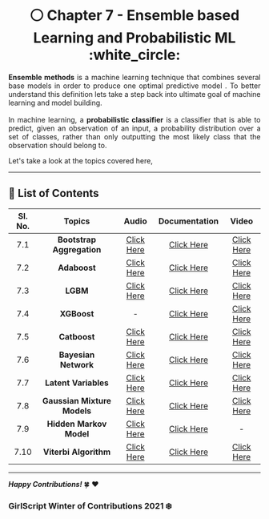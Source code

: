 <div align = 'center'>
  <h1> ⚪ Chapter 7 - Ensemble based Learning and Probabilistic ML :white_circle: </h1></div>
  
<p align = 'justify'><b>Ensemble methods</b> is a machine learning technique that combines several base models in order to produce one optimal predictive model . To better understand this definition lets take a step back into ultimate goal of machine learning and model building.<br><br>In machine learning, a <b>probabilistic classifier</b> is a classifier that is able to predict, given an observation of an input, a probability distribution over a set of classes, rather than only outputting the most likely class that the observation should belong to.</p>

Let's take a look at the topics covered here,
***************************************************************
## 📌 List of Contents

  
| Sl. No. | Topics | Audio | Documentation |  Video |
| :-: |:-: |:-: |:-: |:-: |
| 7.1 | **Bootstrap Aggregation** | [Click Here](https://github.com/girlscript/winter-of-contributing/blob/Machine_Learning/Machine_Learning/Ensemble_based_Learning_%26_Probabilistic_ML/ML_7_1_Bootstrap_Aggregation_(A).md) | [Click Here](https://github.com/girlscript/winter-of-contributing/blob/Machine_Learning/Machine_Learning/Ensemble_based_Learning_%26_Probabilistic_ML/ML_7_1_Bootstrap_Aggregation_(D).ipynb) | [Click Here](https://github.com/girlscript/winter-of-contributing/blob/Machine_Learning/Machine_Learning/Ensemble_based_Learning_%26_Probabilistic_ML/ML_7_1_Bootstrap_Aggregation(V).md) |
| 7.2 | **Adaboost** | [Click Here](https://github.com/girlscript/winter-of-contributing/blob/Machine_Learning/Machine_Learning/Ensemble_based_Learning_%26_Probabilistic_ML/ML_7_2_Adaboost_(A).md) | [Click Here](https://github.com/girlscript/winter-of-contributing/blob/Machine_Learning/Machine_Learning/Ensemble_based_Learning_%26_Probabilistic_ML/ML_7_2_Adaboost_(D).md) | [Click Here](https://github.com/girlscript/winter-of-contributing/blob/Machine_Learning/Machine_Learning/Ensemble_based_Learning_%26_Probabilistic_ML/ML_7_2_Adaboost_(V).md) |
| 7.3 | **LGBM** | [Click Here](https://github.com/girlscript/winter-of-contributing/blob/Machine_Learning/Machine_Learning/Ensemble_based_Learning_%26_Probabilistic_ML/ML_7_3_LGBM_(A).md) | [Click Here](https://github.com/girlscript/winter-of-contributing/blob/Machine_Learning/Machine_Learning/Ensemble_based_Learning_%26_Probabilistic_ML/ML_7_3_LGBM_(D).ipynb) | [Click Here](https://github.com/girlscript/winter-of-contributing/blob/Machine_Learning/Machine_Learning/Ensemble_based_Learning_%26_Probabilistic_ML/ML_7_3_LGBM_(V).md) |
| 7.4 | **XGBoost** | - | [Click Here](https://github.com/girlscript/winter-of-contributing/blob/Machine_Learning/Machine_Learning/Ensemble_based_Learning_%26_Probabilistic_ML/ML_7_4_XGBoost_(D).ipynb) | [Click Here](https://github.com/girlscript/winter-of-contributing/blob/Machine_Learning/Machine_Learning/Ensemble_based_Learning_%26_Probabilistic_ML/ML_7_4_XGBoost_(V).md) |
| 7.5 | **Catboost** | [Click Here](https://github.com/girlscript/winter-of-contributing/blob/Machine_Learning/Machine_Learning/Ensemble_based_Learning_%26_Probabilistic_ML/ML_7_5_Catboost_(A).md) | [Click Here](https://github.com/girlscript/winter-of-contributing/blob/Machine_Learning/Machine_Learning/Ensemble_based_Learning_%26_Probabilistic_ML/ML_7_5_Catboost_(D).ipynb) | [Click Here](https://github.com/girlscript/winter-of-contributing/blob/Machine_Learning/Machine_Learning/Ensemble_based_Learning_%26_Probabilistic_ML/ML_7_5_Catboost_(V).md) |
| 7.6 | **Bayesian Network** | [Click Here](https://github.com/girlscript/winter-of-contributing/blob/Machine_Learning/Machine_Learning/Ensemble_based_Learning_%26_Probabilistic_ML/ML_7_6_Bayesian_Network_(A).md) | [Click Here](https://github.com/girlscript/winter-of-contributing/blob/Machine_Learning/Machine_Learning/Ensemble_based_Learning_%26_Probabilistic_ML/ML_7_6_Bayesian_Network_(D).ipynb) | [Click Here](https://github.com/girlscript/winter-of-contributing/blob/Machine_Learning/Machine_Learning/Ensemble_based_Learning_%26_Probabilistic_ML/ML_7_6_Bayesian_Network_(V).md) |
| 7.7 | **Latent Variables** | [Click Here](https://github.com/girlscript/winter-of-contributing/blob/Machine_Learning/Machine_Learning/Ensemble_based_Learning_%26_Probabilistic_ML/ML_7_7_Latent_Variables_(A).md) | [Click Here](https://github.com/girlscript/winter-of-contributing/blob/Machine_Learning/Machine_Learning/Ensemble_based_Learning_%26_Probabilistic_ML/ML_7_7_Latent_Variables_(D).md) | [Click Here](https://github.com/girlscript/winter-of-contributing/blob/Machine_Learning/Machine_Learning/Ensemble_based_Learning_%26_Probabilistic_ML/ML_7_7_Latent_Variables_(V).md) |
| 7.8 | **Gaussian Mixture Models** | [Click Here](https://github.com/girlscript/winter-of-contributing/blob/Machine_Learning/Machine_Learning/Ensemble_based_Learning_%26_Probabilistic_ML/ML_7_8_Gaussian_Mixture_Models_(A).md) | [Click Here](https://github.com/girlscript/winter-of-contributing/blob/Machine_Learning/Machine_Learning/Ensemble_based_Learning_%26_Probabilistic_ML/ML_7_8_Gaussian_Mixture_Models_(D).md) | [Click Here](https://github.com/girlscript/winter-of-contributing/blob/Machine_Learning/Machine_Learning/Ensemble_based_Learning_%26_Probabilistic_ML/ML_7_8_Gaussian_Mixture_Models_(V).md) |
| 7.9 | **Hidden Markov Model** | [Click Here](https://github.com/girlscript/winter-of-contributing/blob/Machine_Learning/Machine_Learning/Ensemble_based_Learning_%26_Probabilistic_ML/ML_7_9_Hidden_Markov_Model_(A).md) | [Click Here](https://github.com/girlscript/winter-of-contributing/blob/Machine_Learning/Machine_Learning/Ensemble_based_Learning_%26_Probabilistic_ML/ML_7_9_Hidden_Markov_Model_(D).md) | - |
| 7.10 | **Viterbi Algorithm** | [Click Here](https://github.com/girlscript/winter-of-contributing/blob/Machine_Learning/Machine_Learning/Ensemble_based_Learning_%26_Probabilistic_ML/ML_7_10_Viterbi_Algorithm_(A).md) | [Click Here](https://github.com/girlscript/winter-of-contributing/blob/Machine_Learning/Machine_Learning/Ensemble_based_Learning_%26_Probabilistic_ML/ML_7_10_Viterbi_Algorithm_(D).ipynb) | [Click Here](https://github.com/girlscript/winter-of-contributing/blob/Machine_Learning/Machine_Learning/Ensemble_based_Learning_%26_Probabilistic_ML/ML_7_10_Viterbi_Algorithm_(V).md) |

  
*************************************************************************

**_Happy Contributions!_** 🍀 ❤️
### GirlScript Winter of Contributions 2021 ❄️
